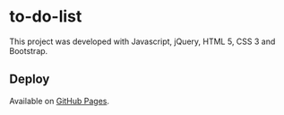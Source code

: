 # to-do-list
This project was developed with Javascript, jQuery, HTML 5, CSS 3 and Bootstrap.

## Deploy
Available on [GitHub Pages](https://laubgz.github.io/to-do-list/).